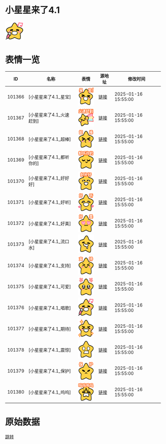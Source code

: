 # 小星星来了4.1

<img src="./cover.png" height="60" alt="cover" />

# 表情一览

|ID|名称|表情|源地址|修改时间|
|----|----|----|----|----|
|101366|[小星星来了4.1_星宝]|<img src="./pic/101366_%5B小星星来了4.1_星宝%5D.png" height="60" alt="星宝"/>|[链接](https://i0.hdslb.com/bfs/garb/69f13534745dbea1c9398ffb45849778fcfb081a.png)|2025-01-16 15:55:00|
|101367|[小星星来了4.1_火速赶到]|<img src="./pic/101367_%5B小星星来了4.1_火速赶到%5D.png" height="60" alt="火速赶到"/>|[链接](https://i0.hdslb.com/bfs/garb/803d79b9c07b33b9bebfca8a660db5a200c290b5.png)|2025-01-16 15:55:00|
|101368|[小星星来了4.1_超棒]|<img src="./pic/101368_%5B小星星来了4.1_超棒%5D.png" height="60" alt="超棒"/>|[链接](https://i0.hdslb.com/bfs/garb/fea9959d7416d209ebaddd2bc9c1f2f32c04ab11.png)|2025-01-16 15:55:00|
|101369|[小星星来了4.1_都听你的]|<img src="./pic/101369_%5B小星星来了4.1_都听你的%5D.png" height="60" alt="都听你的"/>|[链接](https://i0.hdslb.com/bfs/garb/24aa2ffd569097c3fb465b95f12e2548d10e5819.png)|2025-01-16 15:55:00|
|101370|[小星星来了4.1_好好好]|<img src="./pic/101370_%5B小星星来了4.1_好好好%5D.png" height="60" alt="好好好"/>|[链接](https://i0.hdslb.com/bfs/garb/12327e94fa467294defd18a709e9d602e6ef4f83.png)|2025-01-16 15:55:00|
|101371|[小星星来了4.1_好听]|<img src="./pic/101371_%5B小星星来了4.1_好听%5D.png" height="60" alt="好听"/>|[链接](https://i0.hdslb.com/bfs/garb/560f351ecb04d8211d56627686be4274770b4b73.png)|2025-01-16 15:55:00|
|101372|[小星星来了4.1_好美]|<img src="./pic/101372_%5B小星星来了4.1_好美%5D.png" height="60" alt="好美"/>|[链接](https://i0.hdslb.com/bfs/garb/4c9e875b09dbd910ff5944fd9253c6332db00629.png)|2025-01-16 15:55:00|
|101373|[小星星来了4.1_流口水]|<img src="./pic/101373_%5B小星星来了4.1_流口水%5D.png" height="60" alt="流口水"/>|[链接](https://i0.hdslb.com/bfs/garb/644da94aa430f919c929d338420e17618cec823c.png)|2025-01-16 15:55:00|
|101374|[小星星来了4.1_支持]|<img src="./pic/101374_%5B小星星来了4.1_支持%5D.png" height="60" alt="支持"/>|[链接](https://i0.hdslb.com/bfs/garb/508d199556a8fa2dd40c302fad1dd2d17779bd53.png)|2025-01-16 15:55:00|
|101375|[小星星来了4.1_可爱]|<img src="./pic/101375_%5B小星星来了4.1_可爱%5D.png" height="60" alt="可爱"/>|[链接](https://i0.hdslb.com/bfs/garb/3a6c2c362d7729334b399e3f3c0c2f61bf12e8cd.png)|2025-01-16 15:55:00|
|101376|[小星星来了4.1_唱歌]|<img src="./pic/101376_%5B小星星来了4.1_唱歌%5D.png" height="60" alt="唱歌"/>|[链接](https://i0.hdslb.com/bfs/garb/f46cc420d60494d10699376cf7dc72b8d4c95a0e.png)|2025-01-16 15:55:00|
|101377|[小星星来了4.1_期待]|<img src="./pic/101377_%5B小星星来了4.1_期待%5D.png" height="60" alt="期待"/>|[链接](https://i0.hdslb.com/bfs/garb/47836ea00f21f9c1ad8062bc90ee9f3f0e9dc67f.png)|2025-01-16 15:55:00|
|101378|[小星星来了4.1_震惊]|<img src="./pic/101378_%5B小星星来了4.1_震惊%5D.png" height="60" alt="震惊"/>|[链接](https://i0.hdslb.com/bfs/garb/159a6c30d1fcb301a102f6f4be2f38bb425e14e1.png)|2025-01-16 15:55:00|
|101379|[小星星来了4.1_保护]|<img src="./pic/101379_%5B小星星来了4.1_保护%5D.png" height="60" alt="保护"/>|[链接](https://i0.hdslb.com/bfs/garb/d2759d62bb15cdd4fb59d0bf0ea106cb67b0ecb0.png)|2025-01-16 15:55:00|
|101380|[小星星来了4.1_呜呜]|<img src="./pic/101380_%5B小星星来了4.1_呜呜%5D.png" height="60" alt="呜呜"/>|[链接](https://i0.hdslb.com/bfs/garb/5765d2c9ad6760d79606c34bd36639e1cee99a7d.png)|2025-01-16 15:55:00|

# 原始数据

[跳转](./raw.json)

